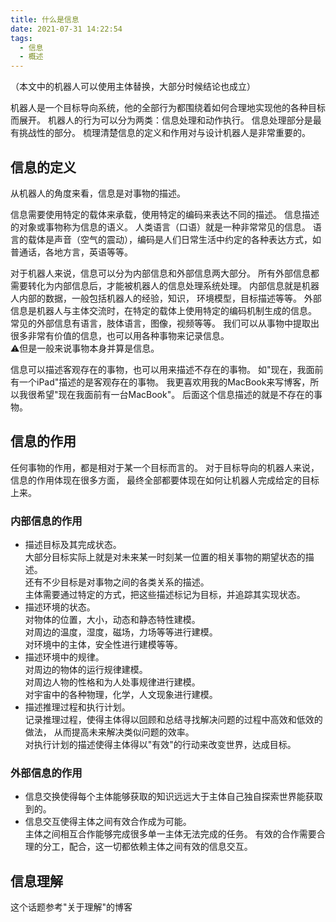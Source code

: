 ```yaml
---
title: 什么是信息
date: 2021-07-31 14:22:54
tags: 
  - 信息
  - 概述 
---
```


（本文中的机器人可以使用主体替换，大部分时候结论也成立）

机器人是一个目标导向系统，他的全部行为都围绕着如何合理地实现他的各种目标而展开。
机器人的行为可以分为两类：信息处理和动作执行。
信息处理部分是最有挑战性的部分。
梳理清楚信息的定义和作用对与设计机器人是非常重要的。
<!-- more -->

## 信息的定义

从机器人的角度来看，信息是对事物的描述。

信息需要使用特定的载体来承载，使用特定的编码来表达不同的描述。
信息描述的对象或事物称为信息的语义。
人类语言（口语）就是一种非常常见的信息。
语言的载体是声音（空气的震动），编码是人们日常生活中约定的各种表达方式，如普通话，各地方言，英语等等。

对于机器人来说，信息可以分为内部信息和外部信息两大部分。
所有外部信息都需要转化为内部信息后，才能被机器人的信息处理系统处理。
内部信息就是机器人内部的数据，一般包括机器人的经验，知识，
环境模型，目标描述等等。
外部信息是机器人与主体交流时，在特定的载体上使用特定的编码机制生成的信息。
常见的外部信息有语言，肢体语言，图像，视频等等。
我们可以从事物中提取出很多非常有价值的信息，也可以用各种事物来记录信息。  
⚠️但是一般来说事物本身并算是信息。

信息可以描述客观存在的事物，也可以用来描述不存在的事物。
如"现在，我面前有一个iPad"描述的是客观存在的事物。
我更喜欢用我的MacBook来写博客，所以我很希望"现在我面前有一台MacBook"。
后面这个信息描述的就是不存在的事物。

## 信息的作用

任何事物的作用，都是相对于某一个目标而言的。
对于目标导向的机器人来说，信息的作用体现在很多方面，
最终全部都要体现在如何让机器人完成给定的目标上来。

### 内部信息的作用

 * 描述目标及其完成状态。   
   大部分目标实际上就是对未来某一时刻某一位置的相关事物的期望状态的描述。  
   还有不少目标是对事物之间的各类关系的描述。  
   主体需要通过特定的方式，把这些描述标记为目标，并追踪其实现状态。  
 * 描述环境的状态。  
   对物体的位置，大小，动态和静态特性建模。  
   对周边的温度，湿度，磁场，力场等等进行建模。  
   对环境中的主体，安全性进行建模等等。   
 * 描述环境中的规律。   
   对周边的物体的运行规律建模。  
   对周边人物的性格和为人处事规律进行建模。  
   对宇宙中的各种物理，化学，人文现象进行建模。  
 * 描述推理过程和执行计划。   
  记录推理过程，使得主体得以回顾和总结寻找解决问题的过程中高效和低效的做法，
  从而提高未来解决类似问题的效率。  
  对执行计划的描述使得主体得以"有效"的行动来改变世界，达成目标。  

### 外部信息的作用

* 信息交换使得每个主体能够获取的知识远远大于主体自己独自探索世界能获取到的。  
* 信息交互使得主体之间有效合作成为可能。  
  主体之间相互合作能够完成很多单一主体无法完成的任务。
  有效的合作需要合理的分工，配合，这一切都依赖主体之间有效的信息交互。 

## 信息理解
这个话题参考"关于理解"的博客
